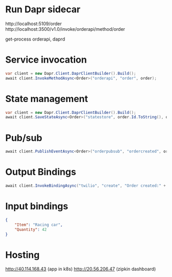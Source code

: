 # Run Dapr sidecar

http://localhost:5109/order
http://localhost:3500/v1.0/invoke/orderapi/method/order

get-process orderapi, daprd


# Service invocation
```csharp
var client = new Dapr.Client.DaprClientBuilder().Build();
await client.InvokeMethodAsync<Order>("orderapi", "order", order);
```

# State management

```csharp
var client = new Dapr.Client.DaprClientBuilder().Build();
await client.SaveStateAsync<Order>("statestore", order.Id.ToString(), order);
```

# Pub/sub

```csharp
await client.PublishEventAsync<Order>("orderpubsub", "ordercreated", order);
```

# Output Bindings

```csharp
await client.InvokeBindingAsync("twilio", "create", "Order created:" + order.Id);
```

# Input bindings

```json
{
    "Item": "Racing car",
    "Quantity": 42
}
```

# Hosting
http://40.114.168.43 (app in k8s)
http://20.56.206.47 (zipkin dashboard)
